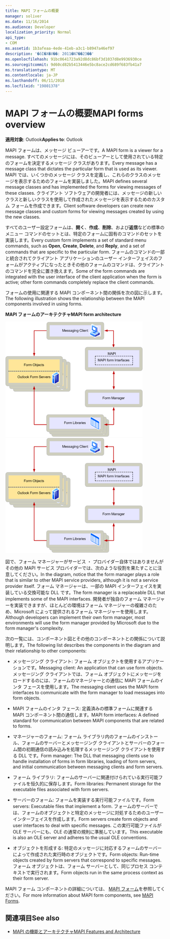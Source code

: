 ```yaml
---
title: MAPI フォームの概要
manager: soliver
ms.date: 11/16/2014
ms.audience: Developer
localization_priority: Normal
api_type:
- COM
ms.assetid: 1b3afeaa-4ede-41eb-a3c1-b8947a46ef97
description: '�ŏI�X�V��: 2011�N7��23��'
ms.openlocfilehash: 91bc0641723a92d8dc86bf3d1037d8e9936930ce
ms.sourcegitcommit: 9d60cd82b5413446e5bc8ace2cd689f683fb41a7
ms.translationtype: MT
ms.contentlocale: ja-JP
ms.lasthandoff: 06/11/2018
ms.locfileid: "19801378"
---
```

# <a name="mapi-forms-overview"></a><span data-ttu-id="bf032-103">MAPI フォームの概要</span><span class="sxs-lookup"><span data-stu-id="bf032-103">MAPI forms overview</span></span>
  
<span data-ttu-id="bf032-104">**適用対象**: Outlook</span><span class="sxs-lookup"><span data-stu-id="bf032-104">**Applies to**: Outlook</span></span> 
  
<span data-ttu-id="bf032-105">MAPI フォームは、メッセージ ビューアーです。</span><span class="sxs-lookup"><span data-stu-id="bf032-105">A MAPI form is a viewer for a message.</span></span> <span data-ttu-id="bf032-106">すべてのメッセージには、そのビューアーとして使用されている特定のフォームを決定するメッセージ クラスがあります。</span><span class="sxs-lookup"><span data-stu-id="bf032-106">Every message has a message class that dictates the particular form that is used as its viewer.</span></span> <span data-ttu-id="bf032-107">MAPI では、いくつかのメッセージ クラスを定義し、これらのクラスのメッセージを表示するためのフォームを実装しました。</span><span class="sxs-lookup"><span data-stu-id="bf032-107">MAPI defines several message classes and has implemented the forms for viewing messages of these classes.</span></span> <span data-ttu-id="bf032-108">クライアント ソフトウェアの開発者には、メッセージの新しいクラスと新しいクラスを使用して作成されたメッセージを表示するためのカスタム フォームを作成できます。</span><span class="sxs-lookup"><span data-stu-id="bf032-108">Client software developers can create new message classes and custom forms for viewing messages created by using the new classes.</span></span>
  
<span data-ttu-id="bf032-109">すべてのユーザー設定フォームは、**開く**、**作成**、**削除**、および**返信**などの標準のメニュー コマンドのセットとは、特定のフォームに固有のコマンドのセットを実装します。</span><span class="sxs-lookup"><span data-stu-id="bf032-109">Every custom form implements a set of standard menu commands, such as **Open**, **Create**, **Delete**, and **Reply**, and a set of commands that are specific to the particular form.</span></span> <span data-ttu-id="bf032-110">フォームのコマンドの一部と統合されてクライアント アプリケーションのユーザー インターフェイスのフォームがアクティブになったときその他のフォームのコマンドは、クライアントのコマンドを完全に置き換えます。</span><span class="sxs-lookup"><span data-stu-id="bf032-110">Some of the form commands are integrated with the user interface of the client application when the form is active; other form commands completely replace the client commands.</span></span> 
  
<span data-ttu-id="bf032-111">フォームの使用に関連する MAPI コンポーネント間の関係を次の図に示します。</span><span class="sxs-lookup"><span data-stu-id="bf032-111">The following illustration shows the relationship between the MAPI components involved in using forms.</span></span> 
  
<span data-ttu-id="bf032-112">**MAPI フォームのアーキテクチャ**</span><span class="sxs-lookup"><span data-stu-id="bf032-112">**MAPI form architecture**</span></span>
  
<span data-ttu-id="bf032-113">![MAPI フォームのアーキテクチャ](media/forms01.gif "MAPI フォームのアーキテクチャ")</span><span class="sxs-lookup"><span data-stu-id="bf032-113">![MAPI form architecture](media/forms01.gif "MAPI form architecture")</span></span>
  
<span data-ttu-id="bf032-114">図で、フォーム マネージャーがサービス ・ プロバイダー自体ではありませんがその他の MAPI サービス プロバイダーでは、次のような役割を果たすことに注意してください。</span><span class="sxs-lookup"><span data-stu-id="bf032-114">In the diagram, notice that the form manager plays a role that is similar to other MAPI service providers, although it is not a service provider itself.</span></span> <span data-ttu-id="bf032-115">フォーム マネージャーは、一部の MAPI インターフェイスを実装している交換可能な DLL です。</span><span class="sxs-lookup"><span data-stu-id="bf032-115">The form manager is a replaceable DLL that implements some of the MAPI interfaces.</span></span> <span data-ttu-id="bf032-116">開発者が独自のフォーム マネージャーを実装できますが、ほとんどの環境はフォーム マネージャーの複雑さのため、Microsoft によって提供されるフォーム マネージャーを使用します。</span><span class="sxs-lookup"><span data-stu-id="bf032-116">Although developers can implement their own form manager, most environments will use the form manager provided by Microsoft due to the form manager's complexity.</span></span>
  
<span data-ttu-id="bf032-117">次の一覧には、コンポーネント図とその他のコンポーネントとの関係について説明します。</span><span class="sxs-lookup"><span data-stu-id="bf032-117">The following list describes the components in the diagram and their relationship to other components:</span></span>
  
- <span data-ttu-id="bf032-118">メッセージング クライアント: フォーム オブジェクトを使用するアプリケーションです。</span><span class="sxs-lookup"><span data-stu-id="bf032-118">Messaging client: An application that can use form objects.</span></span> <span data-ttu-id="bf032-119">メッセージング クライアントでは、フォーム オブジェクトにメッセージをロードするのには、フォームのマネージャーとの通信に MAPI フォームのインタ フェースを使用します。</span><span class="sxs-lookup"><span data-stu-id="bf032-119">The messaging client uses the MAPI form interfaces to communicate with the form manager to load messages into form objects.</span></span>
    
- <span data-ttu-id="bf032-120">MAPI フォームのインタ フェース: 定義済みの標準フォームに関連する MAPI コンポーネント間の通信します。</span><span class="sxs-lookup"><span data-stu-id="bf032-120">MAPI form interfaces: A defined standard for communication between MAPI components that are related to forms.</span></span>
    
- <span data-ttu-id="bf032-121">マネージャーのフォーム: フォーム ライブラリ内のフォームのインストール、フォームのサーバーとメッセージング クライアントとサーバーのフォーム間の初期通信の読み込みを処理するメッセージング クライアントを使用する DLL です。</span><span class="sxs-lookup"><span data-stu-id="bf032-121">Form manager: The DLL that messaging clients use to handle installation of forms in form libraries, loading of form servers, and initial communication between messaging clients and form servers.</span></span>
    
- <span data-ttu-id="bf032-122">フォーム ライブラリ: フォームのサーバーに関連付けられている実行可能ファイルを恒久的に保存します。</span><span class="sxs-lookup"><span data-stu-id="bf032-122">Form libraries: Permanent storage for the executable files associated with form servers.</span></span>
    
- <span data-ttu-id="bf032-123">サーバーのフォーム: フォームを実装する実行可能ファイルです。</span><span class="sxs-lookup"><span data-stu-id="bf032-123">Form servers: Executable files that implement a form.</span></span> <span data-ttu-id="bf032-124">フォームのサーバーでは、フォームのオブジェクトと特定のメッセージに対処するためのユーザー インターフェイスを作成します。</span><span class="sxs-lookup"><span data-stu-id="bf032-124">Form servers create form objects and user interfaces to deal with specific messages.</span></span> <span data-ttu-id="bf032-125">この実行可能ファイルが OLE サーバーにも、OLE の通常の規則に準拠しています。</span><span class="sxs-lookup"><span data-stu-id="bf032-125">This executable is also an OLE server and adheres to the usual OLE conventions.</span></span>
    
- <span data-ttu-id="bf032-126">オブジェクトを形成する: 特定のメッセージに対応するフォームのサーバーによって作成された実行時のオブジェクトです。</span><span class="sxs-lookup"><span data-stu-id="bf032-126">Form objects: Run-time objects created by form servers that correspond to specific messages.</span></span> <span data-ttu-id="bf032-127">フォーム オブジェクトは、フォーム サーバーとして、同じプロセス コンテキストで実行されます。</span><span class="sxs-lookup"><span data-stu-id="bf032-127">Form objects run in the same process context as their form server.</span></span>
    
<span data-ttu-id="bf032-128">MAPI フォーム コンポーネントの詳細については、 [MAPI フォーム](mapi-forms.md)を参照してください。</span><span class="sxs-lookup"><span data-stu-id="bf032-128">For more information about MAPI form components, see [MAPI Forms](mapi-forms.md).</span></span>
  
## <a name="see-also"></a><span data-ttu-id="bf032-129">関連項目</span><span class="sxs-lookup"><span data-stu-id="bf032-129">See also</span></span>

- [<span data-ttu-id="bf032-130">MAPI の機能とアーキテクチャ</span><span class="sxs-lookup"><span data-stu-id="bf032-130">MAPI Features and Architecture</span></span>](mapi-features-and-architecture.md)

